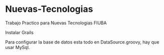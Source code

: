 Nuevas-Tecnologias
==================

Trabajo Practico para Nuevas Tecnologias FIUBA

Instalar Grails

Para configurar la base de datos esta todo en DataSource.groovy, hay que usar MySql.
